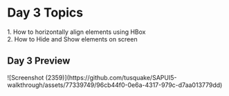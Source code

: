 <h1>Day 3 Topics</h1>
<p>1. How to horizontally align elements using HBox<br>2. How to Hide and Show elements on screen</p>

<h2>Day 3 Preview</h2>
![Screenshot (2359)](https://github.com/tusquake/SAPUI5-walkthrough/assets/77339749/96cb44f0-0e6a-4317-979c-d7aa013779dd)
